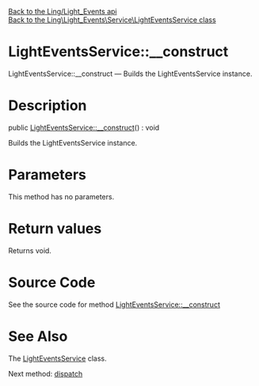 [Back to the Ling/Light_Events api](https://github.com/lingtalfi/Light_Events/blob/master/doc/api/Ling/Light_Events.md)<br>
[Back to the Ling\Light_Events\Service\LightEventsService class](https://github.com/lingtalfi/Light_Events/blob/master/doc/api/Ling/Light_Events/Service/LightEventsService.md)


LightEventsService::__construct
================



LightEventsService::__construct — Builds the LightEventsService instance.




Description
================


public [LightEventsService::__construct](https://github.com/lingtalfi/Light_Events/blob/master/doc/api/Ling/Light_Events/Service/LightEventsService/__construct.md)() : void




Builds the LightEventsService instance.




Parameters
================

This method has no parameters.


Return values
================

Returns void.








Source Code
===========
See the source code for method [LightEventsService::__construct](https://github.com/lingtalfi/Light_Events/blob/master/Service/LightEventsService.php#L81-L88)


See Also
================

The [LightEventsService](https://github.com/lingtalfi/Light_Events/blob/master/doc/api/Ling/Light_Events/Service/LightEventsService.md) class.

Next method: [dispatch](https://github.com/lingtalfi/Light_Events/blob/master/doc/api/Ling/Light_Events/Service/LightEventsService/dispatch.md)<br>

